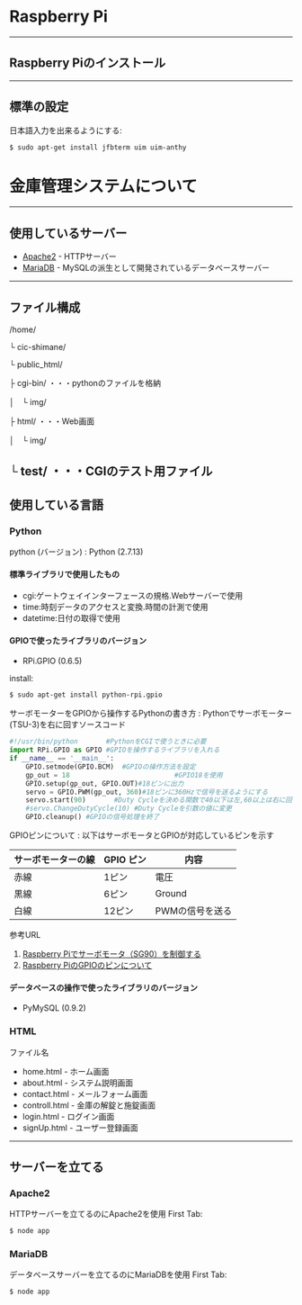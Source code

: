# Raspberry Pi
-----------
## Raspberry Piのインストール
-----------
## 標準の設定
日本語入力を出来るようにする:
```sh
$ sudo apt-get install jfbterm uim uim-anthy
```
# 金庫管理システムについて
-----------
## 使用しているサーバー
* [Apache2](https://httpd.apache.org/) - HTTPサーバー
* [MariaDB](https://mariadb.org/) - MySQLの派生として開発されているデータベースサーバー
-----------
## ファイル構成 
/home/

└ cic-shimane/

└ public_html/

 ├ cgi-bin/   ・・・pythonのファイルを格納

 │　└ img/

 ├ html/      ・・・Web画面

 │　└ img/

 └ test/      ・・・CGIのテスト用ファイル
-----------
## 使用している言語
### Python
python (バージョン)
: Python (2.7.13)

#### 標準ライブラリで使用したもの
 - cgi:ゲートウェイインターフェースの規格.Webサーバーで使用
 - time:時刻データのアクセスと変換.時間の計測で使用
 - datetime:日付の取得で使用
#### GPIOで使ったライブラリのバージョン
 - RPi.GPIO (0.6.5)

install:
```sh
$ sudo apt-get install python-rpi.gpio
```

サーボモーターをGPIOから操作するPythonの書き方
: Pythonでサーボモーター(TSU-3)を右に回すソースコード

```python
#!/usr/bin/python       #PythonをCGIで使うときに必要
import RPi.GPIO as GPIO #GPIOを操作するライブラリを入れる
if __name__ == '__main__':
    GPIO.setmode(GPIO.BCM)  #GPIOの操作方法を設定
    gp_out = 18                          #GPIO18を使用
    GPIO.setup(gp_out, GPIO.OUT)#18ピンに出力
    servo = GPIO.PWM(gp_out, 360)#18ピンに360Hzで信号を送るようにする 
    servo.start(90)       #Duty Cycleを決める関数で40以下は左,60以上は右に回る.0-100の値を設定する.
    #servo.ChangeDutyCycle(10) #Duty Cycleを引数の値に変更
    GPIO.cleanup() #GPIOの信号処理を終了
```

GPIOピンについて
: 以下はサーボモータとGPIOが対応しているピンを示す

| サーボモーターの線 | GPIO ピン | 内容 |
| ------ | ------ | ------ |
| 赤線 | 1ピン | 電圧 |
| 黒線 | 6ピン | Ground  |
| 白線 | 12ピン| PWMの信号を送る  |

参考URL
1. [Raspberry Piでサーボモータ（SG90）を制御する](http://bufferoverruns.blogspot.com/2016/08/raspberry-pisg-90.html)
2. [Raspberry PiのGPIOのピンについて](http://lchikaamazon.hatenablog.com/entry/2013/11/18/171637)

#### データベースの操作で使ったライブラリのバージョン
  - PyMySQL (0.9.2)



### HTML
ファイル名

* home.html - ホーム画面
* about.html - システム説明画面
* contact.html - メールフォーム画面
* controll.html - 金庫の解錠と施錠画面
* login.html - ログイン画面
* signUp.html - ユーザー登録画面

-----------
## サーバーを立てる
### Apache2
HTTPサーバーを立てるのにApache2を使用
First Tab:
```sh
$ node app
```


### MariaDB
データベースサーバーを立てるのにMariaDBを使用
First Tab:
```sh
$ node app
```
